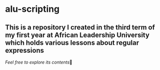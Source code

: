  # alu-scripting  
  ## This is a repository  I created in the third term of my first year at African Leadership University which holds various lessons about regular expressions  
*Feel free to explore its contents*🫠

